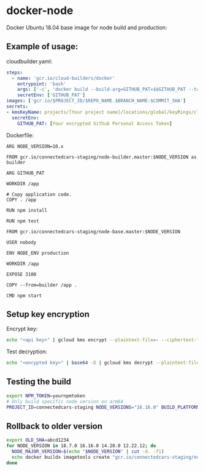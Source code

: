 # docker-node

Docker Ubuntu 18.04 base image for node build and production:

## Example of usage:

cloudbuilder.yaml:

``` yaml
steps:
  - name: 'gcr.io/cloud-builders/docker'
    entrypoint: 'bash'
    args: ['-c', 'docker build --build-arg=GITHUB_PAT=$$GITHUB_PAT --tag="gcr.io/$PROJECT_ID/$REPO_NAME.$BRANCH_NAME:$COMMIT_SHA" .']
    secretEnv: ['GITHUB_PAT']
images: ['gcr.io/$PROJECT_ID/$REPO_NAME.$BRANCH_NAME:$COMMIT_SHA']
secrets:
- kmsKeyName: projects/[Your project name]/locations/global/keyRings/cloudbuilder/cryptoKeys/[Your key name]
  secretEnv:
    GITHUB_PAT: [Your encrypted Github Personal Access Token]
```

Dockerfile:

``` docker
ARG NODE_VERSION=10.x

FROM gcr.io/connectedcars-staging/node-builder.master:$NODE_VERSION as builder

ARG GITHUB_PAT

WORKDIR /app

# Copy application code.
COPY . /app

RUN npm install

RUN npm test

FROM gcr.io/connectedcars-staging/node-base.master:$NODE_VERSION

USER nobody

ENV NODE_ENV production

WORKDIR /app

EXPOSE 3100

COPY --from=builder /app .

CMD npm start
```

## Setup key encryption

Encrypt key:

``` bash
echo "<api key>" | gcloud kms encrypt --plaintext-file=- --ciphertext-file=- --location=global --keyring=cloudbuilder --key=connectedcars-builder|base64
```

Test decryption:

``` bash
echo "<encypted key>" | base64 -D | gcloud kms decrypt --plaintext-file=- --ciphertext-file=- --location=global --keyring=cloudbuilder --key=connectedcars-builder
```

## Testing the build

``` bash
export NPM_TOKEN=yournpmtoken
# Only build specific node version on arm64
PROJECT_ID=connectedcars-staging NODE_VERSIONS="16.16.0" BUILD_PLATFORMS="linux/arm64" COMMIT_SHA=ABCD1234 BRANCH_NAME=`git symbolic-ref --short -q HEAD` ./build-all.sh
```


## Rollback to older version

``` bash
export OLD_SHA=abcd1234
for NODE_VERSION in 18.7.0 16.16.0 14.20.0 12.22.12; do
  NODE_MAJOR_VERSION=$(echo "$NODE_VERSION" | cut -d. -f1)
  echo docker buildx imagetools create "gcr.io/connectedcars-staging/node-builder.master:${NODE_VERSION}-${OLD_SHA}" --tag "gcr.io/connectedcars-staging/node-builder.master:${NODE_MAJOR_VERSION}.x"
done
```